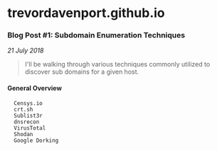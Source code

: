 # trevordavenport.github.io


### Blog Post #1: Subdomain Enumeration Techniques
_21 July 2018_

>  I'll be walking through various techniques commonly utilized to discover sub domains for a given host. 

#### General Overview ####
```
  Censys.io
  crt.sh
  Sublist3r
  dnsrecon
  VirusTotal
  Shodan
  Google Dorking
```

